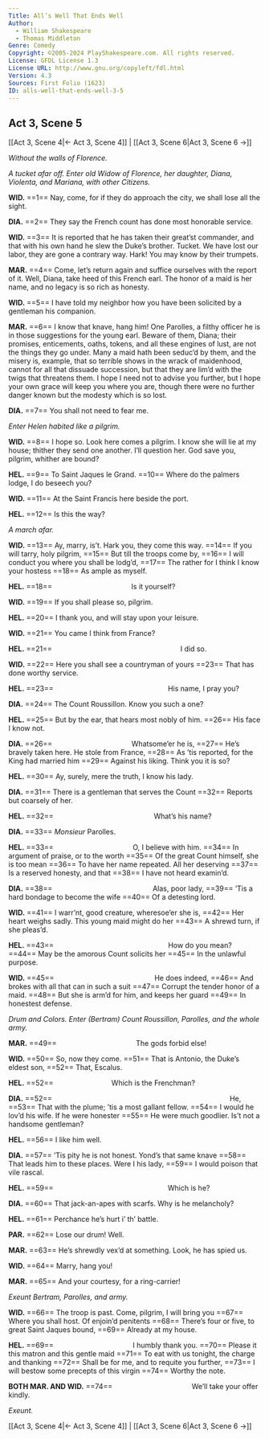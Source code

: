 ```yaml
---
Title: All’s Well That Ends Well
Author: 
  - William Shakespeare
  - Thomas Middleton
Genre: Comedy
Copyright: ©2005-2024 PlayShakespeare.com. All rights reserved.
License: GFDL License 1.3
License URL: http://www.gnu.org/copyleft/fdl.html
Version: 4.3
Sources: First Folio (1623)
ID: alls-well-that-ends-well-3-5
---
```


## Act 3, Scene 5
[[Act 3, Scene 4|← Act 3, Scene 4]] | [[Act 3, Scene 6|Act 3, Scene 6 →]]

*Without the walls of Florence.*

*A tucket afar off. Enter old Widow of Florence, her daughter, Diana, Violenta, and Mariana, with other Citizens.*

**WID.**
==1== Nay, come, for if they do approach the city, we shall lose all the sight.

**DIA.**
==2== They say the French count has done most honorable service.

**WID.**
==3== It is reported that he has taken their great’st commander, and that with his own hand he slew the Duke’s brother. Tucket. We have lost our labor, they are gone a contrary way. Hark! You may know by their trumpets.

**MAR.**
==4== Come, let’s return again and suffice ourselves with the report of it. Well, Diana, take heed of this French earl. The honor of a maid is her name, and no legacy is so rich as honesty.

**WID.**
==5== I have told my neighbor how you have been solicited by a gentleman his companion.

**MAR.**
==6== I know that knave, hang him! One Parolles, a filthy officer he is in those suggestions for the young earl. Beware of them, Diana; their promises, enticements, oaths, tokens, and all these engines of lust, are not the things they go under. Many a maid hath been seduc’d by them, and the misery is, example, that so terrible shows in the wrack of maidenhood, cannot for all that dissuade succession, but that they are lim’d with the twigs that threatens them. I hope I need not to advise you further, but I hope your own grace will keep you where you are, though there were no further danger known but the modesty which is so lost.

**DIA.**
==7== You shall not need to fear me.

*Enter Helen habited like a pilgrim.*

**WID.**
==8== I hope so. Look here comes a pilgrim. I know she will lie at my house; thither they send one another. I’ll question her. God save you, pilgrim, whither are bound?

**HEL.**
==9== To Saint Jaques le Grand.
==10== Where do the palmers lodge, I do beseech you?

**WID.**
==11== At the Saint Francis here beside the port.

**HEL.**
==12== Is this the way?

*A march afar.*

**WID.**
==13== Ay, marry, is’t. Hark you, they come this way.
==14== If you will tarry, holy pilgrim,
==15== But till the troops come by,
==16== I will conduct you where you shall be lodg’d,
==17== The rather for I think I know your hostess
==18== As ample as myself.

**HEL.**
==18==            Is it yourself?

**WID.**
==19== If you shall please so, pilgrim.

**HEL.**
==20== I thank you, and will stay upon your leisure.

**WID.**
==21== You came I think from France?

**HEL.**
==21==                   I did so.

**WID.**
==22== Here you shall see a countryman of yours
==23== That has done worthy service.

**HEL.**
==23==                 His name, I pray you?

**DIA.**
==24== The Count Roussillon. Know you such a one?

**HEL.**
==25== But by the ear, that hears most nobly of him.
==26== His face I know not.

**DIA.**
==26==            Whatsome’er he is,
==27== He’s bravely taken here. He stole from France,
==28== As ’tis reported, for the King had married him
==29== Against his liking. Think you it is so?

**HEL.**
==30== Ay, surely, mere the truth, I know his lady.

**DIA.**
==31== There is a gentleman that serves the Count
==32== Reports but coarsely of her.

**HEL.**
==32==               What’s his name?

**DIA.**
==33== *Monsieur* Parolles.

**HEL.**
==33==            O, I believe with him.
==34== In argument of praise, or to the worth
==35== Of the great Count himself, she is too mean
==36== To have her name repeated. All her deserving
==37== Is a reserved honesty, and that
==38== I have not heard examin’d.

**DIA.**
==38==               Alas, poor lady,
==39== ’Tis a hard bondage to become the wife
==40== Of a detesting lord.

**WID.**
==41== I warr’nt, good creature, wheresoe’er she is,
==42== Her heart weighs sadly. This young maid might do her
==43== A shrewd turn, if she pleas’d.

**HEL.**
==43==                 How do you mean?
==44== May be the amorous Count solicits her
==45== In the unlawful purpose.

**WID.**
==45==               He does indeed,
==46== And brokes with all that can in such a suit
==47== Corrupt the tender honor of a maid.
==48== But she is arm’d for him, and keeps her guard
==49== In honestest defense.

*Drum and Colors. Enter (Bertram) Count Roussillon, Parolles, and the whole army.*

**MAR.**
==49==            The gods forbid else!

**WID.**
==50== So, now they come.
==51== That is Antonio, the Duke’s eldest son,
==52== That, Escalus.

**HEL.**
==52==         Which is the Frenchman?

**DIA.**
==52==                          He,
==53== That with the plume; ’tis a most gallant fellow.
==54== I would he lov’d his wife. If he were honester
==55== He were much goodlier. Is’t not a handsome gentleman?

**HEL.**
==56== I like him well.

**DIA.**
==57== ’Tis pity he is not honest. Yond’s that same knave
==58== That leads him to these places. Were I his lady,
==59== I would poison that vile rascal.

**HEL.**
==59==                 Which is he?

**DIA.**
==60== That jack-an-apes with scarfs. Why is he melancholy?

**HEL.**
==61== Perchance he’s hurt i’ th’ battle.

**PAR.**
==62== Lose our drum! Well.

**MAR.**
==63== He’s shrewdly vex’d at something. Look, he has spied us.

**WID.**
==64== Marry, hang you!

**MAR.**
==65== And your courtesy, for a ring-carrier!

*Exeunt Bertram, Parolles, and army.*

**WID.**
==66== The troop is past. Come, pilgrim, I will bring you
==67== Where you shall host. Of enjoin’d penitents
==68== There’s four or five, to great Saint Jaques bound,
==69== Already at my house.

**HEL.**
==69==            I humbly thank you.
==70== Please it this matron and this gentle maid
==71== To eat with us tonight, the charge and thanking
==72== Shall be for me, and to requite you further,
==73== I will bestow some precepts of this virgin
==74== Worthy the note.

**BOTH MAR. AND WID.**
==74==            We’ll take your offer kindly.

*Exeunt.*

[[Act 3, Scene 4|← Act 3, Scene 4]] | [[Act 3, Scene 6|Act 3, Scene 6 →]]